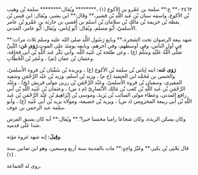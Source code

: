 ٢٤٦٢ -** ع:** سلمة بن عَمْرو بن الأكوع (١) ،******** ويُقال:******** سلمة بْن وهيب بْن الأكوع، واسمه سنان بْن عَبد اللَّهِ بْن قشير،** وَقَال:** ابن بشير، ويُقال: ابن قيس بْن يقظة بْن خزيمة بْن مالك بْن سلامان بْن اسلم بن أفصى بن حارثة بن عَمْرو بْن عامر الأَسلميّ، أَبُو مسلم، ويُقال: أَبُو إياس، ويُقال: أَبُو عامر، المدني.

شهد بيعة الرضوان تحت الشجرة،** وبايع رَسُول اللَّهِ صلى الله عليه وسلم ثلاث مرات:** فِي أول الناس، وفي أوسطهم، وفي آخرهم، وبايعه يومئذ على الموت.**رَوَى عَن:** النَّبِيِّ صَلَّى اللَّهُ عَلَيْهِ وسَلَّمَ (ع) ، وعن طلحة بْن عُبَيد اللَّه، وأبي بَكْر عَبد اللَّهِ بْن أَبي قحافة، وعثمان بْن عفان (تم) ، وعُمَر بْن الْخَطَّابِ.

**رَوَى عَنه:** ابنه إياس بْن سلمة بْن الأكوع (ع) ، وبريدة بْن سُفْيَان بْن فروة الأَسلميّ، والحسن بن مُحَمَّد ابن الحنفية (خ م) ، وزيد بْن أسلم، وزيد بْن عَبْد الرَّحْمَنِ وسَعِيد المقبري، وسفيان بْن فروة الأَسلميّ، وعَبْد الرَّحْمَنِ بْن رزين مولى قريش (بخ) ، وعَبْد الرَّحْمَنِ بْن عَبد اللَّهِ بْن كعب بْن مَالِك الأَنْصارِيّ (م د س) ، وعثمان بْن عُبَيد اللَّهِ بْن أَبي رافع المدني، وعطاء مولى السائب بْن يَزِيدَ، وموسى بْن إِبْرَاهِيمَ بْن عَبْد الرَّحْمَنِ بْن عَبد اللَّهِ بْن أَبي ربيعة المخزومي (د س) ، ويزيد بْن خصيفة، ومولاه يزيد بْن أَبي عُبَيد (ع) ، وأبو سلمة عبد الرحمن بن عوف.

وكان يسكن الربذة، وكان شجاعا راميا محسنا خيرا".** ويُقال:** أنه كان يسبق الفرس شدا عَلَى قدميه.

**وقِيلَ:** إنه شهد غزوة مؤتة.

قال يَحْيَى بْن بكير،** وغَيْرُ واحِدٍ:** مات بالمدينة سنة أربع وسبعين، وهو ابن ثمانين سنة (١) .

روى له الجماعة.